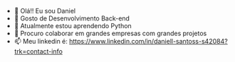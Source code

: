 - 👋 Olá!! Eu sou Daniel
- 👀 Gosto de Desenvolvimento Back-end
- 🌱 Atualmente estou aprendendo Python
- 💞️ Procuro colaborar em grandes empresas com grandes projetos
- 📫 Meu linkedin é: https://www.linkedin.com/in/daniell-santoss-s42084?trk=contact-info


<!---
Danii4532/Danii4532 is a ✨ special ✨ repository because its `README.md` (this file) appears on your GitHub profile.
You can click the Preview link to take a look at your changes.
--->
